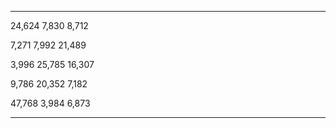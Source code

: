 
-------- -------- --------
 24,624   7,830    8,712  

 7,271    7,992    21,489 

 3,996    25,785   16,307 

 9,786    20,352   7,182  

 47,768   3,984    6,873  
-------- -------- --------

